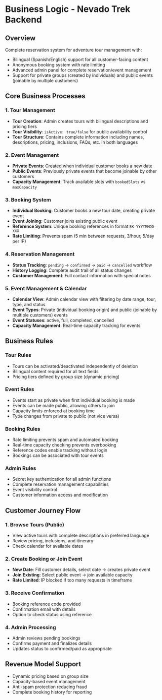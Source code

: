 # Business Logic - Nevado Trek Backend

## Overview
Complete reservation system for adventure tour management with:
- Bilingual (Spanish/English) support for all customer-facing content
- Anonymous booking system with rate limiting
- Advanced admin panel for complete reservation/event management
- Support for private groups (created by individuals) and public events (joinable by multiple customers)

## Core Business Processes

### 1. Tour Management
- **Tour Creation**: Admin creates tours with bilingual descriptions and pricing tiers
- **Tour Visibility**: `isActive: true/false` for public availability control
- **Tour Structure**: Contains complete information including names, descriptions, pricing, inclusions, FAQs, etc. in both languages

### 2. Event Management
- **Private Events**: Created when individual customer books a new date
- **Public Events**: Previously private events that become joinable by other customers
- **Capacity Management**: Track available slots with `bookedSlots` vs `maxCapacity`

### 3. Booking System
- **Individual Booking**: Customer books a new tour date, creating private event
- **Event Joining**: Customer joins existing public event
- **Reference System**: Unique booking references in format `BK-YYYYMMDD-XXX`
- **Rate Limiting**: Prevents spam (5 min between requests, 3/hour, 5/day per IP)

### 4. Reservation Management
- **Status Tracking**: `pending` → `confirmed` → `paid` → `cancelled` workflow
- **History Logging**: Complete audit trail of all status changes
- **Customer Management**: Full contact information with special notes

### 5. Event Management & Calendar
- **Calendar View**: Admin calendar view with filtering by date range, tour, type, and status
- **Event Types**: Private (individual booking origin) and public (joinable by multiple customers) events
- **Event Statuses**: active, full, completed, cancelled
- **Capacity Management**: Real-time capacity tracking for events

## Business Rules

### Tour Rules
- Tours can be activated/deactivated independently of deletion
- Bilingual content required for all text fields
- Pricing tiers defined by group size (dynamic pricing)

### Event Rules  
- Events start as private when first individual booking is made
- Events can be made public, allowing others to join
- Capacity limits enforced at booking time
- Type changes from private to public (not vice versa)

### Booking Rules
- Rate limiting prevents spam and automated booking
- Real-time capacity checking prevents overbooking
- Reference codes enable tracking without login
- Bookings can be associated with tour events

### Admin Rules
- Secret key authentication for all admin functions
- Complete reservation management capabilities
- Event visibility control
- Customer information access and modification

## Customer Journey Flow

### 1. Browse Tours (Public)
- View active tours with complete descriptions in preferred language
- Review pricing, inclusions, and itinerary
- Check calendar for available dates

### 2. Create Booking or Join Event
- **New Date**: Fill customer details, select date → creates private event
- **Join Existing**: Select public event → join available capacity
- **Rate Limited**: IP blocked if too many requests in timeframe

### 3. Receive Confirmation
- Booking reference code provided
- Confirmation email with details
- Option to check status using reference

### 4. Admin Processing
- Admin reviews pending bookings
- Confirms payment and finalizes details
- Updates status to confirmed/paid as appropriate

## Revenue Model Support
- Dynamic pricing based on group size
- Capacity-based event management
- Anti-spam protection reducing fraud
- Complete booking history for reporting